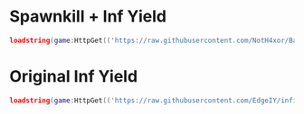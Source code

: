 # Spawnkill + Inf Yield
```lua
loadstring(game:HttpGet(('https://raw.githubusercontent.com/NotH4xor/Bahasf/main/Inf%20Yield/Beta'),true))()
```
# Original Inf Yield
```lua
loadstring(game:HttpGet(('https://raw.githubusercontent.com/EdgeIY/infiniteyield/master/source'),true))()
```
